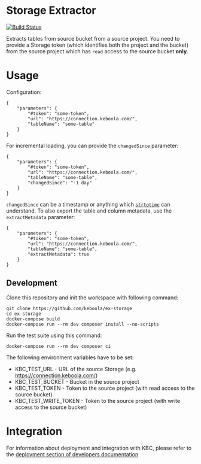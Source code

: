 # Storage Extractor

[![Build Status](https://travis-ci.org/keboola/ex-storage.svg?branch=master)](https://travis-ci.org/keboola/ex-storage)

Extracts tables from source bucket from a source project. You need to provide a Storage
token (which identifies both the project and the bucket) from the source project which 
has `read` access to the source bucket **only**.

# Usage

Configuration:

```
{
	"parameters": {
		"#token": "some-token",
		"url": "https://connection.keboola.com/",
		"tableName": "some-table"
	}
}
```

For incremental loading, you can provide the `changedSince` parameter:

```
{
	"parameters": {
		"#token": "some-token",
		"url": "https://connection.keboola.com/",
		"tableName": "some-table",
		"changedSince": "-1 day"
	}
}
```

`changedSince` can be a timestamp or anything which 
[`strtotime`](http://php.net/manual/en/function.strtotime.php) can understand.
To also export the table and column metadata, use the `extractMetadata` parameter:

```
{
	"parameters": {
		"#token": "some-token",
		"url": "https://connection.keboola.com/",
		"tableName": "some-table",
		"extractMetadata": true
	}
}
```

## Development

Clone this repository and init the workspace with following command:

```
git clone https://github.com/keboola/ex-storage
cd ex-storage
docker-compose build
docker-compose run --rm dev composer install --no-scripts
```

Run the test suite using this command:

```
docker-compose run --rm dev composer ci
```

The following environment variables have to be set:

- KBC_TEST_URL - URL of the source Storage (e.g. https://connection.keboola.com/)
- KBC_TEST_BUCKET - Bucket in the source project
- KBC_TEST_TOKEN - Token to the source project (with read access to the source bucket)
- KBC_TEST_WRITE_TOKEN - Token to the source project (with write access to the source bucket)

# Integration

For information about deployment and integration with KBC, please refer to the [deployment section of developers documentation](https://developers.keboola.com/extend/component/deployment/)
